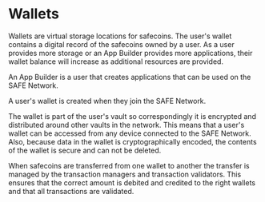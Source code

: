 # Wallets
Wallets are virtual storage locations for safecoins. The user's wallet contains a digital record of the safecoins owned by a user. As a user provides more storage or an App Builder provides more applications, their wallet balance will increase as additional resources are provided.

An App Builder is a user that creates applications that can be used on the SAFE Network.

A user's wallet is created when they join the SAFE Network.

The wallet is part of the user's vault so correspondingly it is encrypted and distributed around other vaults in the network. This means that a user's wallet can be accessed from any device connected to the SAFE Network. Also, because data in the wallet is cryptographically encoded, the contents of the wallet is secure and can not be deleted.

When safecoins are transferred from one wallet to another the transfer is managed by the transaction managers and transaction validators. This ensures that the correct amount is debited and credited to the right wallets and that all transactions are validated.
